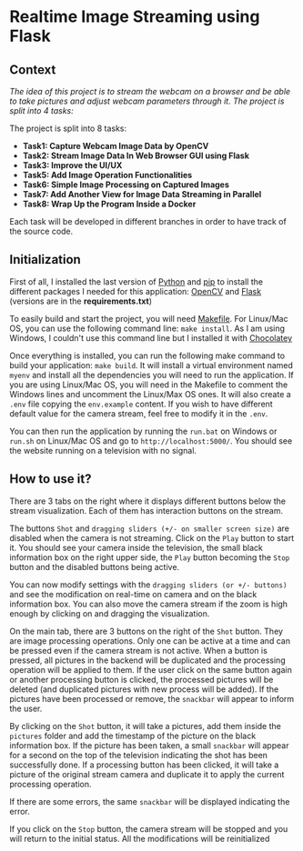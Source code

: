 # Realtime Image Streaming using Flask

## Context

_The idea of this project is to stream the webcam on a browser and be able to take pictures and adjust webcam parameters through it. The project is split into 4 tasks:_

The project is split into 8 tasks:

- **Task1: Capture Webcam Image Data by OpenCV**
- **Task2: Stream Image Data In Web Browser GUI using Flask**
- **Task3: Improve the UI/UX**
- **Task5: Add Image Operation Functionalities**
- **Task6: Simple Image Processing on Captured Images**
- **Task7: Add Another View for Image Data Streaming in Parallel**
- **Task8: Wrap Up the Program Inside a Docker**

Each task will be developed in different branches in order to have track of the source code.

## Initialization

First of all, I installed the last version of [Python](https://www.python.org/downloads/) and [pip](https://pypi.org/project/pip/) to install the different packages I needed for this application: [OpenCV](https://opencv.org/) and [Flask](https://flask.palletsprojects.com/en/2.2.x/installation/) (versions are in the **requirements.txt**)

To easily build and start the project, you will need [Makefile](https://www.gnu.org/software/make/). For Linux/Mac OS, you can use the following command line: `make install`. As I am using Windows, I couldn't use this command line but I installed it with [Chocolatey](https://community.chocolatey.org/packages/make)

Once everything is installed, you can run the following make command to build your application: `make build`. It will install a virtual environment named `myenv` and install all the dependencies you will need to run the application.
If you are using Linux/Mac OS, you will need in the Makefile to comment the Windows lines and uncomment the Linux/Max OS ones.
It will also create a `.env` file copying the `env.example` content. If you wish to have different default value for the camera stream, feel free to modify it in the `.env`.

You can then run the application by running the `run.bat` on Windows or `run.sh` on Linux/Mac OS and go to `http://localhost:5000/`. You should see the website running on a television with no signal.

## How to use it?

There are 3 tabs on the right where it displays different buttons below the stream visualization. Each of them has interaction buttons on the stream.

The buttons `Shot` and `dragging sliders (+/- on smaller screen size)` are disabled when the camera is not streaming. Click on the `Play` button to start it. You should see your camera inside the television, the small black information box on the right upper side, the `Play` button becoming the `Stop` button and the disabled buttons being active.

You can now modify settings with the `dragging sliders (or +/- buttons)` and see the modification on real-time on camera and on the black information box. You can also move the camera stream if the zoom is high enough by clicking on and dragging the visualization.

On the main tab, there are 3 buttons on the right of the `Shot` button. They are image processing operations. Only one can be active at a time and can be pressed even if the camera stream is not active. When a button is pressed, all pictures in the backend will be duplicated and the processing operation will be applied to them. If the user click on the same button again or another processing button is clicked, the processed pictures will be deleted (and duplicated pictures with new process will be added). If the pictures have been processed or remove, the `snackbar` will appear to inform the user.

By clicking on the `Shot` button, it will take a pictures, add them inside the `pictures` folder and add the timestamp of the picture on the black information box. If the picture has been taken, a small `snackbar` will appear for a second on the top of the television indicating the shot has been successfully done. If a processing button has been clicked, it will take a picture of the original stream camera and duplicate it to apply the current processing operation.

If there are some errors, the same `snackbar` will be displayed indicating the error.

If you click on the `Stop` button, the camera stream will be stopped and you will return to the initial status. All the modifications will be reinitialized
